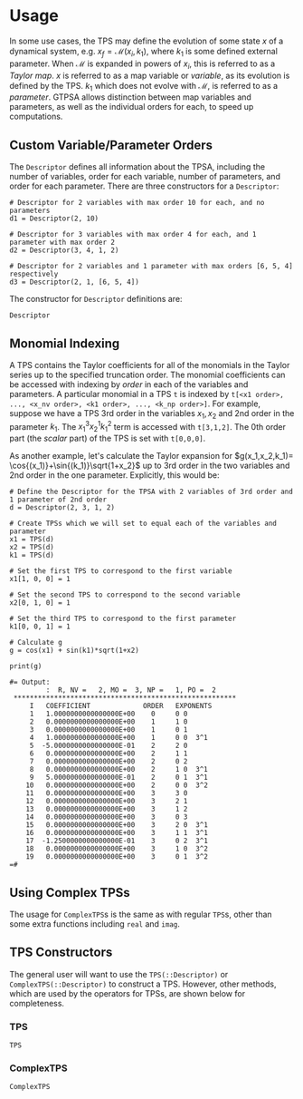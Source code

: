 # Usage
In some use cases, the TPS may define the evolution of some state $x$ of a dynamical system, e.g. $x_f = \mathcal{M}(x_i,k_1)$, where $k_1$ is some defined external parameter. When $\mathcal{M}$ is expanded in powers of $x_i$, this is referred to as a *Taylor map*. $x$ is referred to as a map variable or *variable*, as its evolution is defined by the TPS. $k_1$ which does not evolve with $\mathcal{M}$, is referred to as a *parameter*. GTPSA allows distinction between map variables and parameters, as well as the individual orders for each, to speed up computations.

## Custom Variable/Parameter Orders
The `Descriptor` defines all information about the TPSA, including the number of variables, order for each variable, number of parameters, and order for each parameter. There are three constructors for a `Descriptor`:

```
# Descriptor for 2 variables with max order 10 for each, and no parameters
d1 = Descriptor(2, 10)

# Descriptor for 3 variables with max order 4 for each, and 1 parameter with max order 2
d2 = Descriptor(3, 4, 1, 2)

# Descriptor for 2 variables and 1 parameter with max orders [6, 5, 4] respectively
d3 = Descriptor(2, 1, [6, 5, 4])
```
The constructor for `Descriptor` definitions are:
```@docs
Descriptor
```
## Monomial Indexing
A TPS contains the Taylor coefficients for all of the monomials in the Taylor series up to the specified truncation order. The monomial coefficients can be accessed with indexing by *order* in each of the variables and parameters. A particular monomial in a TPS `t` is indexed by `t[<x1 order>, ..., <x_nv order>, <k1 order>, ..., <k_np order>]`. For example, suppose we have a TPS 3rd order in the variables $x_1,x_2$ and 2nd order in the parameter $k_1$. The $x_1^3x_2^1k_1^2$ term is accessed with `t[3,1,2]`. The 0th order part (the *scalar* part) of the TPS is set with `t[0,0,0]`.

As another example, let's calculate the Taylor expansion for $g(x_1,x_2,k_1)= \cos{(x_1)}+\sin{(k_1)}\sqrt{1+x_2}$ up to 3rd order in the two variables and 2nd order in the one parameter. Explicitly, this would be:

```
# Define the Descriptor for the TPSA with 2 variables of 3rd order and 1 parameter of 2nd order
d = Descriptor(2, 3, 1, 2)

# Create TPSs which we will set to equal each of the variables and parameter
x1 = TPS(d)
x2 = TPS(d)
k1 = TPS(d)

# Set the first TPS to correspond to the first variable
x1[1, 0, 0] = 1

# Set the second TPS to correspond to the second variable
x2[0, 1, 0] = 1

# Set the third TPS to correspond to the first parameter
k1[0, 0, 1] = 1

# Calculate g
g = cos(x1) + sin(k1)*sqrt(1+x2)

print(g)

#= Output:
         :  R, NV =   2, MO =  3, NP =   1, PO =  2
 *******************************************************
     I   COEFFICIENT             ORDER   EXPONENTS
     1   1.0000000000000000E+00    0     0 0
     2   0.0000000000000000E+00    1     1 0
     3   0.0000000000000000E+00    1     0 1
     4   1.0000000000000000E+00    1     0 0  3^1
     5  -5.0000000000000000E-01    2     2 0
     6   0.0000000000000000E+00    2     1 1
     7   0.0000000000000000E+00    2     0 2
     8   0.0000000000000000E+00    2     1 0  3^1
     9   5.0000000000000000E-01    2     0 1  3^1
    10   0.0000000000000000E+00    2     0 0  3^2
    11   0.0000000000000000E+00    3     3 0
    12   0.0000000000000000E+00    3     2 1
    13   0.0000000000000000E+00    3     1 2
    14   0.0000000000000000E+00    3     0 3
    15   0.0000000000000000E+00    3     2 0  3^1
    16   0.0000000000000000E+00    3     1 1  3^1
    17  -1.2500000000000000E-01    3     0 2  3^1
    18   0.0000000000000000E+00    3     1 0  3^2
    19   0.0000000000000000E+00    3     0 1  3^2
=#
```

## Using Complex TPSs

The usage for `ComplexTPS`s is the same as with regular `TPS`s, other than some extra functions including `real` and `imag`.


## TPS Constructors
The general user will want to use the `TPS(::Descriptor)` or `ComplexTPS(::Descriptor)` to construct a TPS. However, other methods, which are used by the operators for TPSs, are shown below for completeness.
### TPS
```@docs
TPS
```
### ComplexTPS 
```@docs
ComplexTPS
```
